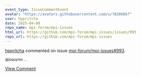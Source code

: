 ```yaml
---
event_type: IssueCommentEvent
avatar: "https://avatars.githubusercontent.com/u/7818666?"
user: hppritcha
date: 2025-04-08
repo_name: mpi-forum/mpi-issues
html_url: https://github.com/mpi-forum/mpi-issues/issues/993
repo_url: https://github.com/mpi-forum/mpi-issues
---
```


<a href='https://github.com/hppritcha' target='_blank'>hppritcha</a> commented on issue <a href='https://github.com/mpi-forum/mpi-issues/issues/993' target='_blank'>mpi-forum/mpi-issues#993</a>.

<small>@jsquyres ...</small>

<a href='https://github.com/mpi-forum/mpi-issues/issues/993' target='_blank'>View Comment</a>